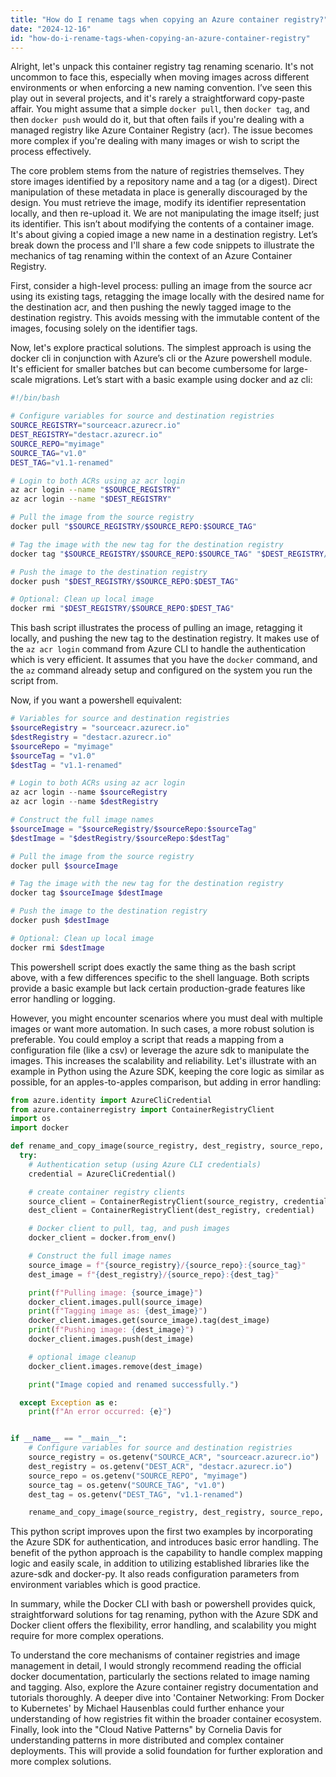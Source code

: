 ```yaml
---
title: "How do I rename tags when copying an Azure container registry?"
date: "2024-12-16"
id: "how-do-i-rename-tags-when-copying-an-azure-container-registry"
---
```


Alright, let's unpack this container registry tag renaming scenario. It's not uncommon to face this, especially when moving images across different environments or when enforcing a new naming convention. I’ve seen this play out in several projects, and it's rarely a straightforward copy-paste affair. You might assume that a simple `docker pull`, then `docker tag`, and then `docker push` would do it, but that often fails if you're dealing with a managed registry like Azure Container Registry (acr). The issue becomes more complex if you're dealing with many images or wish to script the process effectively.

The core problem stems from the nature of registries themselves. They store images identified by a repository name and a tag (or a digest). Direct manipulation of these metadata in place is generally discouraged by the design. You must retrieve the image, modify its identifier representation locally, and then re-upload it. We are not manipulating the image itself; just its identifier. This isn’t about modifying the contents of a container image. It's about giving a copied image a new name in a destination registry. Let’s break down the process and I'll share a few code snippets to illustrate the mechanics of tag renaming within the context of an Azure Container Registry.

First, consider a high-level process: pulling an image from the source acr using its existing tags, retagging the image locally with the desired name for the destination acr, and then pushing the newly tagged image to the destination registry. This avoids messing with the immutable content of the images, focusing solely on the identifier tags.

Now, let's explore practical solutions. The simplest approach is using the docker cli in conjunction with Azure’s cli or the Azure powershell module. It's efficient for smaller batches but can become cumbersome for large-scale migrations. Let’s start with a basic example using docker and az cli:

```bash
#!/bin/bash

# Configure variables for source and destination registries
SOURCE_REGISTRY="sourceacr.azurecr.io"
DEST_REGISTRY="destacr.azurecr.io"
SOURCE_REPO="myimage"
SOURCE_TAG="v1.0"
DEST_TAG="v1.1-renamed"

# Login to both ACRs using az acr login
az acr login --name "$SOURCE_REGISTRY"
az acr login --name "$DEST_REGISTRY"

# Pull the image from the source registry
docker pull "$SOURCE_REGISTRY/$SOURCE_REPO:$SOURCE_TAG"

# Tag the image with the new tag for the destination registry
docker tag "$SOURCE_REGISTRY/$SOURCE_REPO:$SOURCE_TAG" "$DEST_REGISTRY/$SOURCE_REPO:$DEST_TAG"

# Push the image to the destination registry
docker push "$DEST_REGISTRY/$SOURCE_REPO:$DEST_TAG"

# Optional: Clean up local image
docker rmi "$DEST_REGISTRY/$SOURCE_REPO:$DEST_TAG"
```

This bash script illustrates the process of pulling an image, retagging it locally, and pushing the new tag to the destination registry. It makes use of the `az acr login` command from Azure CLI to handle the authentication which is very efficient. It assumes that you have the `docker` command, and the `az` command already setup and configured on the system you run the script from.

Now, if you want a powershell equivalent:

```powershell
# Variables for source and destination registries
$sourceRegistry = "sourceacr.azurecr.io"
$destRegistry = "destacr.azurecr.io"
$sourceRepo = "myimage"
$sourceTag = "v1.0"
$destTag = "v1.1-renamed"

# Login to both ACRs using az acr login
az acr login --name $sourceRegistry
az acr login --name $destRegistry

# Construct the full image names
$sourceImage = "$sourceRegistry/$sourceRepo:$sourceTag"
$destImage = "$destRegistry/$sourceRepo:$destTag"

# Pull the image from the source registry
docker pull $sourceImage

# Tag the image with the new tag for the destination registry
docker tag $sourceImage $destImage

# Push the image to the destination registry
docker push $destImage

# Optional: Clean up local image
docker rmi $destImage

```

This powershell script does exactly the same thing as the bash script above, with a few differences specific to the shell language. Both scripts provide a basic example but lack certain production-grade features like error handling or logging.

However, you might encounter scenarios where you must deal with multiple images or want more automation. In such cases, a more robust solution is preferable. You could employ a script that reads a mapping from a configuration file (like a csv) or leverage the azure sdk to manipulate the images. This increases the scalability and reliability. Let's illustrate with an example in Python using the Azure SDK, keeping the core logic as similar as possible, for an apples-to-apples comparison, but adding in error handling:

```python
from azure.identity import AzureCliCredential
from azure.containerregistry import ContainerRegistryClient
import os
import docker

def rename_and_copy_image(source_registry, dest_registry, source_repo, source_tag, dest_tag):
  try:
    # Authentication setup (using Azure CLI credentials)
    credential = AzureCliCredential()

    # create container registry clients
    source_client = ContainerRegistryClient(source_registry, credential)
    dest_client = ContainerRegistryClient(dest_registry, credential)

    # Docker client to pull, tag, and push images
    docker_client = docker.from_env()

    # Construct the full image names
    source_image = f"{source_registry}/{source_repo}:{source_tag}"
    dest_image = f"{dest_registry}/{source_repo}:{dest_tag}"

    print(f"Pulling image: {source_image}")
    docker_client.images.pull(source_image)
    print(f"Tagging image as: {dest_image}")
    docker_client.images.get(source_image).tag(dest_image)
    print(f"Pushing image: {dest_image}")
    docker_client.images.push(dest_image)

    # optional image cleanup
    docker_client.images.remove(dest_image)

    print("Image copied and renamed successfully.")

  except Exception as e:
    print(f"An error occurred: {e}")


if __name__ == "__main__":
    # Configure variables for source and destination registries
    source_registry = os.getenv("SOURCE_ACR", "sourceacr.azurecr.io")
    dest_registry = os.getenv("DEST_ACR", "destacr.azurecr.io")
    source_repo = os.getenv("SOURCE_REPO", "myimage")
    source_tag = os.getenv("SOURCE_TAG", "v1.0")
    dest_tag = os.getenv("DEST_TAG", "v1.1-renamed")

    rename_and_copy_image(source_registry, dest_registry, source_repo, source_tag, dest_tag)

```

This python script improves upon the first two examples by incorporating the Azure SDK for authentication, and introduces basic error handling. The benefit of the python approach is the capability to handle complex mapping logic and easily scale, in addition to utilizing established libraries like the azure-sdk and docker-py. It also reads configuration parameters from environment variables which is good practice.

In summary, while the Docker CLI with bash or powershell provides quick, straightforward solutions for tag renaming, python with the Azure SDK and Docker client offers the flexibility, error handling, and scalability you might require for more complex operations.

To understand the core mechanisms of container registries and image management in detail, I would strongly recommend reading the official docker documentation, particularly the sections related to image naming and tagging. Also, explore the Azure container registry documentation and tutorials thoroughly. A deeper dive into 'Container Networking: From Docker to Kubernetes' by Michael Hausenblas could further enhance your understanding of how registries fit within the broader container ecosystem. Finally, look into the "Cloud Native Patterns" by Cornelia Davis for understanding patterns in more distributed and complex container deployments. This will provide a solid foundation for further exploration and more complex solutions.
